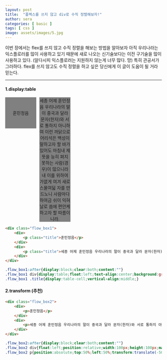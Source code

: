 ```yaml
---
layout: post
title:  "플렉스를 쓰지 않고 div로 수직 정렬해보자!"
author: sera
categories: [ basic ]
tags: [ css ]
image: assets/images/5.jpg
---
```


이번 장에서는 flex를 쓰지 않고 수직 정렬을 해보는 방법을 알아보자
아직 우리나라는 익스플로러를 많이 사용하고 있기 때문에 새로 나오는 신기술보다는 이전 구기술을 많이 사용하고 있다.
(알다시피 익스플로러는 지원하지 않는게 너무 많다. 망)
특히 관공서가 그러하다. flex를 쓰지 않고도 수직 정렬을 하고 싶은 당신에게 이 글이 도움이 될 거라 믿는다.

***

#### 1.display:table

<div class="flow_box1">
	<div>
		<p class="title">훈민정음</p>
	</div>
	<div>
		<p class="title">세종 어제 훈민정음 우리나라의 말이 중국과 달라 문자(한자)와 서로 통하지 아니하여 이런 까닭으로 어리석은 백성이 말하고자 할 바가 있어도 마침내 제 뜻을 능히 펴지 못하는 사람(경우)이 많으니라 내 이를 위하여 가엾게 여겨 새로 스물여덟 자를 만드노니 사람마다 하여금 쉬이 익혀 날로 씀에 편안케 하고자 할 따름이니라.</p>
	</div>
</div>
<style>
.flow_box1:after{display:block;clear:both;content:""}
.flow_box1 div{display:table;float:left;text-align:center;background:gray;width:100px;height:100px;margin-right:10px;}
.flow_box1 .title{display:table-cell;vertical-align:middle;}
</style>

```html
<div class="flow_box1">
	<div>
		<p class="title">훈민정음</p>
	</div>
	<div>
		<p class="title">세종 어제 훈민정음 우리나라의 말이 중국과 달라 문자(한자)와 서로 통하지 아니하여 이런 까닭으로 어리석은 백성이 말하고자 할 바가 있어도 마침내 제 뜻을 능히 펴지 못하는 사람(경우)이 많으니라 내 이를 위하여 가엾게 여겨 새로 스물여덟 자를 만드노니 사람마다 하여금 쉬이 익혀 날로 씀에 편안케 하고자 할 따름이니라.</p>
	</div>
</div>
```

```css
.flow_box1:after{display:block;clear:both;content:""}
.flow_box1 div{display:table;float:left;text-align:center;background:gray;width:100px;height:100px;margin-right:10px;}
.flow_box1 .title{display:table-cell;vertical-align:middle;}
```

#### 2.transform (추천)

```html
<div class="flow_box2">
	<div>
		<p>훈민정음</p>
	</div>
	<div>
		<p>세종 어제 훈민정음 우리나라의 말이 중국과 달라 문자(한자)와 서로 통하지 아니하여 이런 까닭으로 어리석은 백성이 말하고자 할 바가 있어도 마침내 제 뜻을 능히 펴지 못하는 사람(경우)이 많으니라 내 이를 위하여 가엾게 여겨 새로 스물여덟 자를 만드노니 사람마다 하여금 쉬이 익혀 날로 씀에 편안케 하고자 할 따름이니라.</p>
	</div>
</div>
```

```css
.flow_box2:after{display:block;clear:both;content:""}
.flow_box2 div{float:left;position:relative;width:100px;height:100px;margin-right:10px;background:gray}
.flow_box2 p{position:absolute;top:50%;left:50%;transform:translate(-50%, -50%);width:100%;text-align:center;}
```

